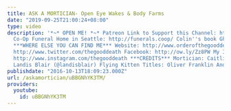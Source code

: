 ```yaml
---
title: ASK A MORTICIAN- Open Eye Wakes & Body Farms
date: "2019-09-25T21:00:24+08:00"
type: video
description: '*~* OPEN ME! *~* Patreon Link to Support this Channel: http://www.patreon.com/thegooddeath
  Co-Op Funeral Home in Seattle: http://funerals.coop/ Colin''s book Ghostland: https://www.amazon.com/Ghostland-American-History-Haunted-Places/dp/1101980192/ref=tmm_hrd_swatch_0?_encoding=UTF8&qid=&sr=
  ***WHERE ELSE YOU CAN FIND ME*** Website: http://www.orderofthegooddeath.com Twitter:
  http://www.twitter.com/thegooddeath Facebook: http://ow.ly/Zz8PW My Instagram!:
  http://www.instagram.com/thegooddeath ***CREDITS*** Mortician: Caitlin Doughty Editor:
  Landis Blair (@landisblair) Flying Kitten Titles: Oliver Franklin Anderson'
publishdate: "2016-10-13T18:09:23.000Z"
url: /askamortician/uBBGNhYK3TM/
providers:
  youtube:
    id: uBBGNhYK3TM
---
```

